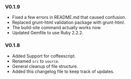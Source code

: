 ### V0.1.9
* Fixed a few errors in README.md that caused confusion.
* Replaced grunt-html validation package with grunt-html.
* The build-site command actually works now.
* Updated Gemfile to use Ruby 2.2.2.

### V0.1.8
* Added Support for coffeescript.
* Renamed `src` to `source`.
* General cleanup of file structure.
* Added this changelog file to keep track of updates.
